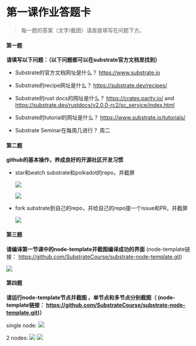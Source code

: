 # 第一课作业答题卡

> 每一题的答案（文字/截图）请直接填写在问题下方。

#### 第一题

**请填写以下问题：（以下问题都可以在substrate官方文档里找到）**

- Substrate的官方文档网址是什么？
	https://www.substrate.io
  

- Substrate的recipe网址是什么？
	https://substrate.dev/recipes/
  

- Substrate的rust docs的网址是什么？
	https://crates.parity.io/
    and
    https://substrate.dev/rustdocs/v2.0.0-rc2/sc_service/index.html
  

- Substrate的tutorial的网址是什么？
	https://www.substrate.io/tutorials/
  

- Substrate Seminar在每周几进行？
	周二




#### 第二题

**github的基本操作，养成良好的开源社区开发习惯**

- star和watch substrate和polkadot的repo，并截屏

  ![](https://github.com/darkjogger/team2/blob/lesson-1/lesson1/001.png)
  
  ![](https://github.com/darkjogger/team2/blob/lesson-1/lesson1/002.png)


- fork substrate到自己的repo，并给自己的repo提一个issue和PR，并截屏

  ![](https://github.com/darkjogger/team2/blob/lesson-1/lesson1/003.png)




#### 第三题

**请编译第一节课中的node-template并截图编译成功的界面** (node-template链接： https://github.com/SubstrateCourse/substrate-node-template.git)

  ![](https://github.com/darkjogger/team2/blob/lesson-1/lesson1/compile.png)


#### 第四题

**请运行node-template节点并截图 ，单节点和多节点分别截图（ (node-template链接： https://github.com/SubstrateCourse/substrate-node-template.git)）**
  
  single node:
  ![](https://github.com/darkjogger/team2/blob/lesson-1/lesson1/one%20node.png)
  
  2 nodes:
  ![](https://github.com/darkjogger/team2/blob/lesson-1/lesson1/2%20nodes-1.JPG)
  ![](https://github.com/darkjogger/team2/blob/lesson-1/lesson1/2%20nodes-2.JPG)

